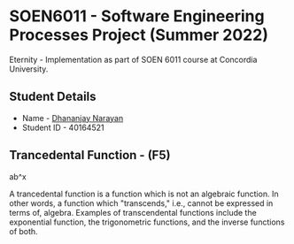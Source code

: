 # SOEN6011 - Software Engineering Processes Project (Summer 2022)

Eternity - Implementation as part of SOEN 6011 course at Concordia University.

## Student Details
 - Name - <a href="https://www.linkedin.com/in/dhananjay-narayan-aa222615b/"> Dhananjay Narayan </a>
 - Student ID - 40164521
 
 ## Trancedental Function - (F5)
 
 ab^x 

A trancedental function is a function which is not an algebraic function. In other words, a function which "transcends," i.e., cannot be expressed in terms of, algebra. Examples of transcendental functions include the exponential function, the trigonometric functions, and the inverse functions of both.
